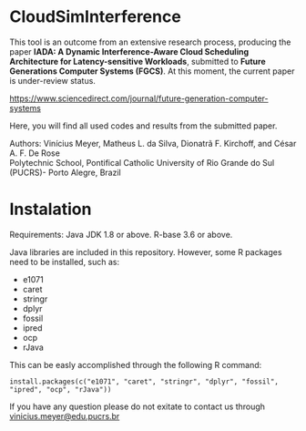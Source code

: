# CloudSimInterference

This tool is an outcome from an extensive research process, producing the paper **IADA: A Dynamic Interference-Aware Cloud Scheduling Architecture for Latency-sensitive Workloads**, submitted to **Future Generations Computer Systems (FGCS)**. At this moment, the current paper is under-review status.

https://www.sciencedirect.com/journal/future-generation-computer-systems

Here, you will find all used codes and results from the submitted paper.</br>

Authors: Vinícius Meyer, Matheus L. da Silva, Dionatrã F. Kirchoff, and César A. F. De Rose</br> 
Polytechnic School, Pontifical Catholic University of Rio Grande do Sul (PUCRS)- Porto Alegre, Brazil</br> 

# Instalation

Requirements:
Java JDK 1.8 or above.
R-base 3.6 or above.

Java libraries are included in this repository. However, some R packages need to be installed, such as:
- e1071
- caret
- stringr
- dplyr
- fossil
- ipred
- ocp
- rJava

This can be easly accomplished through the following R command:
```console
install.packages(c("e1071", "caret", "stringr", "dplyr", "fossil", "ipred", "ocp", "rJava"))
```

If you have any question please do not exitate to contact us through vinicius.meyer@edu.pucrs.br</br>
